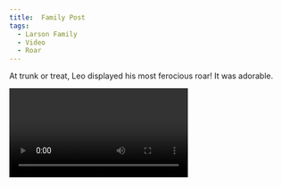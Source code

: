 ```yaml
---
title:  Family Post
tags:
  - Larson Family
  - Video
  - Roar
---
```


At trunk or treat, Leo displayed his most ferocious roar!  It was adorable.     

<!--more-->

<div>
    <video width="320" controls> 
      <source src="/theme/img/Roar.mp4" type=video/mp4>
    </video>
</div>




